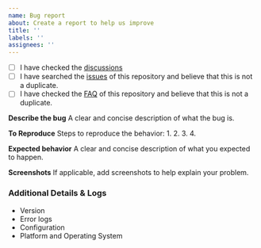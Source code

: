 ```yaml
---
name: Bug report
about: Create a report to help us improve
title: ''
labels: ''
assignees: ''
---
```


<!-- The content in here will not be show。To forbid duplication，easier search in the feature，before you create an issue，please check the following. If your question is a newer/beginner's，recommand to https://github.com/rongcloud/server-sdk-java/discussions to ask it. -->

- [ ] I have checked the [discussions](https://github.com/rongcloud/server-sdk-java/discussions)
- [ ] I have searched the [issues](https://github.com/rongcloud/server-sdk-java/issues) of this repository and believe that this is not a duplicate.
- [ ] I have checked the [FAQ](https://docs.rongcloud.cn/v4/5X/views/im/noui/faq/overview.html) of this repository and believe that this is not a duplicate.

**Describe the bug**
A clear and concise description of what the bug is.

**To Reproduce**
Steps to reproduce the behavior:
1. 
2. 
3. 
4. 

**Expected behavior**
A clear and concise description of what you expected to happen.

**Screenshots**
If applicable, add screenshots to help explain your problem.

### Additional Details & Logs

- Version
- Error logs
- Configuration
- Platform and Operating System

